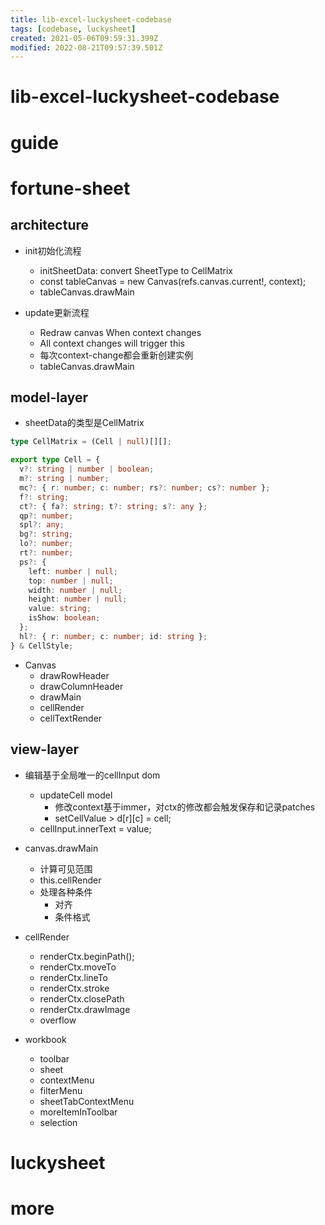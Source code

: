 ```yaml
---
title: lib-excel-luckysheet-codebase
tags: [codebase, luckysheet]
created: 2021-05-06T09:59:31.399Z
modified: 2022-08-21T09:57:39.501Z
---
```


# lib-excel-luckysheet-codebase

# guide

# fortune-sheet

## architecture

- init初始化流程
  - initSheetData: convert SheetType to CellMatrix
  - const tableCanvas = new Canvas(refs.canvas.current!, context); 
  - tableCanvas.drawMain

- update更新流程
  - Redraw canvas When context changes
  - All context changes will trigger this
  - 每次context-change都会重新创建实例
  - tableCanvas.drawMain

## model-layer

- sheetData的类型是CellMatrix

```typescript
type CellMatrix = (Cell | null)[][];

export type Cell = {
  v?: string | number | boolean;
  m?: string | number;
  mc?: { r: number; c: number; rs?: number; cs?: number };
  f?: string;
  ct?: { fa?: string; t?: string; s?: any };
  qp?: number;
  spl?: any;
  bg?: string;
  lo?: number;
  rt?: number;
  ps?: {
    left: number | null;
    top: number | null;
    width: number | null;
    height: number | null;
    value: string;
    isShow: boolean;
  };
  hl?: { r: number; c: number; id: string };
} & CellStyle;

```

- Canvas
  - drawRowHeader
  - drawColumnHeader
  - drawMain
  - cellRender
  - cellTextRender

## view-layer

- 编辑基于全局唯一的cellInput dom
  - updateCell model
    - 修改context基于immer，对ctx的修改都会触发保存和记录patches
    - setCellValue > d[r][c] = cell;
  - cellInput.innerText = value; 

- canvas.drawMain
  - 计算可见范围
  - this.cellRender
  - 处理各种条件
    - 对齐
    - 条件格式

- cellRender
  - renderCtx.beginPath(); 
  - renderCtx.moveTo
  - renderCtx.lineTo
  - renderCtx.stroke
  - renderCtx.closePath
  - renderCtx.drawImage
  - overflow

- workbook
  - toolbar
  - sheet
  - contextMenu
  - filterMenu
  - sheetTabContextMenu
  - moreItemInToolbar
  - selection
# luckysheet

# more
